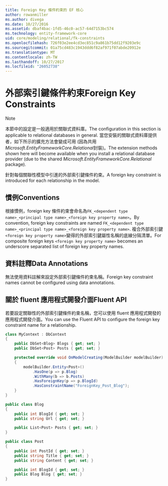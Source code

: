 ```yaml
---
title: Foreign Key 條件約束的 EF 核心
author: rowanmiller
ms.author: divega
ms.date: 10/27/2016
ms.assetid: dbaf4bac-1fd5-46c0-ac57-64d7153bc574
ms.technology: entity-framework-core
uid: core/modeling/relational/fk-constraints
ms.openlocfilehash: 726f03e2ee4cd3ec851c9a861b75dd12f9203e9c
ms.sourcegitcommit: 01a75cd483c1943ddd6f82af971f07abde20912e
ms.translationtype: MT
ms.contentlocale: zh-TW
ms.lasthandoff: 10/27/2017
ms.locfileid: "26052738"
---
```

# <a name="foreign-key-constraints"></a><span data-ttu-id="ededc-102">外部索引鍵條件約束</span><span class="sxs-lookup"><span data-stu-id="ededc-102">Foreign Key Constraints</span></span>

> [!NOTE]  
> <span data-ttu-id="ededc-103">本節中的設定是一般適用於關聯式資料庫。</span><span class="sxs-lookup"><span data-stu-id="ededc-103">The configuration in this section is applicable to relational databases in general.</span></span> <span data-ttu-id="ededc-104">當您安裝的關聯式資料庫提供者，如下所示的擴充方法會變成可用 (因為共用*Microsoft.EntityFrameworkCore.Relational*封裝)。</span><span class="sxs-lookup"><span data-stu-id="ededc-104">The extension methods shown here will become available when you install a relational database provider (due to the shared *Microsoft.EntityFrameworkCore.Relational* package).</span></span>

<span data-ttu-id="ededc-105">針對每個關聯性模型中引進的外部索引鍵條件約束。</span><span class="sxs-lookup"><span data-stu-id="ededc-105">A foreign key constraint is introduced for each relationship in the model.</span></span>

## <a name="conventions"></a><span data-ttu-id="ededc-106">慣例</span><span class="sxs-lookup"><span data-stu-id="ededc-106">Conventions</span></span>

<span data-ttu-id="ededc-107">根據慣例，foreign key 條件約束會命名為`FK_<dependent type name>_<principal type name>_<foreign key property name>`。</span><span class="sxs-lookup"><span data-stu-id="ededc-107">By convention, foreign key constraints are named `FK_<dependent type name>_<principal type name>_<foreign key property name>`.</span></span> <span data-ttu-id="ededc-108">複合外部索引鍵`<foreign key property name>`變得的外部索引鍵屬性名稱的底線分隔清單。</span><span class="sxs-lookup"><span data-stu-id="ededc-108">For composite foreign keys `<foreign key property name>` becomes an underscore separated list of foreign key property names.</span></span>

## <a name="data-annotations"></a><span data-ttu-id="ededc-109">資料註釋</span><span class="sxs-lookup"><span data-stu-id="ededc-109">Data Annotations</span></span>

<span data-ttu-id="ededc-110">無法使用資料註解來設定外部索引鍵條件約束名稱。</span><span class="sxs-lookup"><span data-stu-id="ededc-110">Foreign key constraint names cannot be configured using data annotations.</span></span>

## <a name="fluent-api"></a><span data-ttu-id="ededc-111">關於 fluent 應用程式開發介面</span><span class="sxs-lookup"><span data-stu-id="ededc-111">Fluent API</span></span>

<span data-ttu-id="ededc-112">若要設定關聯性的外部索引鍵條件約束名稱，您可以使用 fluent 應用程式開發的應用程式開發介面。</span><span class="sxs-lookup"><span data-stu-id="ededc-112">You can use the Fluent API to configure the foreign key constraint name for a relationship.</span></span>

<!-- [!code-csharp[Main](samples/core/relational/Modeling/FluentAPI/Samples/Relational/RelationshipConstraintName.cs?highlight=12)] -->
``` csharp
class MyContext : DbContext
{
    public DbSet<Blog> Blogs { get; set; }
    public DbSet<Post> Posts { get; set; }

    protected override void OnModelCreating(ModelBuilder modelBuilder)
    {
        modelBuilder.Entity<Post>()
            .HasOne(p => p.Blog)
            .WithMany(b => b.Posts)
            .HasForeignKey(p => p.BlogId)
            .HasConstraintName("ForeignKey_Post_Blog");
    }
}

public class Blog
{
    public int BlogId { get; set; }
    public string Url { get; set; }

    public List<Post> Posts { get; set; }
}

public class Post
{
    public int PostId { get; set; }
    public string Title { get; set; }
    public string Content { get; set; }

    public int BlogId { get; set; }
    public Blog Blog { get; set; }
}
```
